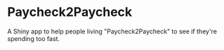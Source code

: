 # Paycheck2Paycheck
A Shiny app to help people living "Paycheck2Paycheck" to see if they're spending too fast.
